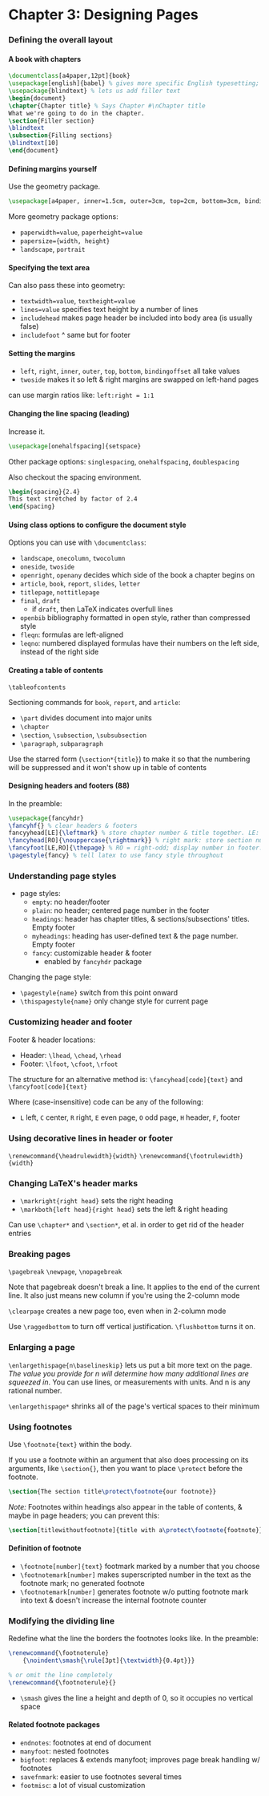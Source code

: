 # Chapter 3: Designing Pages

### Defining the overall layout

#### A book with chapters

```latex
\documentclass[a4paper,12pt]{book}
\usepackage[english]{babel} % gives more specific English typesetting; we're using it to load blindtext in English
\usepackage{blindtext} % lets us add filler text
\begin{document}
\chapter{Chapter title} % Says Chapter #\nChapter title
What we're going to do in the chapter.
\section{Filler section}
\blindtext
\subsection{Filling sections}
\blindtext[10]
\end{document}
```


#### Defining margins yourself

Use the geometry package.

```latex
\usepackage[a4paper, inner=1.5cm, outer=3cm, top=2cm, bottom=3cm, bindingoffset=1cm]{geometry}
```

More geometry package options:

* `paperwidth=value`, `paperheight=value`
* `papersize={width, height}`
* `landscape`, `portrait`


#### Specifying the text area

Can also pass these into geometry:

* `textwidth=value`, `textheight=value`
* `lines=value` specifies text height by a number of lines
* `includehead` makes page header be included into body area (is usually false)
* `includefoot` ^ same but for footer


#### Setting the margins

* `left`, `right`, `inner`, `outer`, `top`, `bottom`, `bindingoffset` all take values
* `twoside` makes it so left & right margins are swapped on left-hand pages

can use margin ratios like: `left:right = 1:1`


#### Changing the line spacing (leading)

Increase it.
```latex
\usepackage[onehalfspacing]{setspace}
```

Other package options: `singlespacing`, `onehalfspacing`, `doublespacing`

Also checkout the spacing environment.

```latex
\begin{spacing}{2.4}
This text stretched by factor of 2.4
\end{spacing}
```


#### Using class options to configure the document style

Options you can use with `\documentclass`:

* `landscape`, `onecolumn`, `twocolumn`
* `oneside`, `twoside`
* `openright`, `openany` decides which side of the book a chapter begins on
* `article`, `book`, `report`, `slides`, `letter`
* `titlepage`, `nottitlepage`
* `final`, `draft`
    - if `draft`, then LaTeX indicates overfull lines
* `openbib` bibliography formatted in open style, rather than compressed style
* `fleqn`: formulas are left-aligned
* `leqno`: numbered displayed formulas have their numbers on the left side, instead of the right side


#### Creating a table of contents

`\tableofcontents`

Sectioning commands for `book`, `report`, and `article`:

* `\part` divides document into major units
* `\chapter`
* `\section`, `\subsection`, `\subsubsection`
* `\paragraph`, `subparagraph`

Use the starred form (`\section*{title}`) to make it so that the numbering will be suppressed and it won't show up in table of contents


#### Designing headers and footers (88)

In the preamble:

```latex
\usepackage{fancyhdr}
\fancyhf{} % clear headers & footers
fancyyhead[LE]{\leftmark} % store chapter number & title together. LE: left even (refers to location of header on even-numbered pages)
\fancyhead[RO]{\nouppercase{\rightmark}} % right mark: store section number and title together
\fancyfoot[LE,RO]{\thepage} % RO = right-odd; display number in footer.
\pagestyle{fancy} % tell latex to use fancy style throughout
```


### Understanding page styles

* page styles:
    - `empty`: no header/footer
    - `plain`: no header; centered page number in the footer
    - `headings`: header has chapter titles, & sections/subsections' titles. Empty footer
    - `myheadings`: heading has user-defined text & the page number. Empty footer
    - `fancy`: customizable header & footer
        + enabled by `fancyhdr` package

Changing the page style:

* `\pagestyle{name}` switch from this point onward
* `\thispagestyle{name}` only change style for current page


### Customizing header and footer

Footer & header locations:

* Header: `\lhead`, `\chead`, `\rhead`
* Footer: `\lfoot`, `\cfoot`, `\rfoot`

The structure for an alternative method is: `\fancyhead[code]{text}` and `\fancyfoot[code]{text}`

Where (case-insensitive) code can be any of the following:

* `L` left, `C` center, `R` right, `E` even page, `O` odd page, `H` header, `F`, footer


### Using decorative lines in header or footer

`\renewcommand{\headrulewidth}{width}`
`\renewcommand{\footrulewidth}{width}`


### Changing LaTeX's header marks

* `\markright{right head}` sets the right heading
* `\markboth{left head}{right head}` sets the left & right heading

Can use `\chapter*` and `\section*`, et al. in order to get rid of the header entries


### Breaking pages

`\pagebreak`
`\newpage`, `\nopagebreak` 

Note that pagebreak doesn't break a line. It applies to the end of the current line. It also just means new column if you're using the 2-column mode

`\clearpage` creates a new page too, even when in 2-column mode

Use `\raggedbottom` to turn off vertical justification. `\flushbottom` turns it on.


### Enlarging a page

`\enlargethispage{n\baselineskip}` lets us put a bit more text on the page. _The value you provide for n will determine how many additional lines are squeezed in_. You can use lines, or measurements with units. And n is any rational number.

`\enlargethispage*` shrinks all of the page's vertical spaces to their minimum


### Using footnotes

Use `\footnote{text}` within the body.

If you use a footnote within an argument that also does processing on its arguments, like `\section{}`, then you want to place `\protect` before the footnote.

```latex
\section{The section title\protect\footnote{our footnote}}
```

_Note:_ Footnotes within headings also appear in the table of contents, & maybe in page headers; you can prevent this:

```latex
\section[titlewithoutfootnote]{title with a\protect\footnote{footnote}}
```


#### Definition of footnote

* `\footnote[number]{text}` footmark marked by a number that you choose
* `\footnotemark[number]` makes superscripted number in the text as the footnote mark; no generated footnote
* `\footnotemark[number]`  generates footnote w/o putting footnote mark into text & doesn't increase the internal footnote counter


### Modifying the dividing line

Redefine what the line the borders the footnotes looks like. In the preamble:

```latex
\renewcommand{\footnoterule}
    {\noindent\smash{\rule[3pt]{\textwidth}{0.4pt}}}

% or omit the line completely
\renewcommand{\footnoterule}{}
```

* `\smash` gives the line a height and depth of 0, so it occupies no vertical space


#### Related footnote packages

* `endnotes`: footnotes at end of document
* `manyfoot`: nested footnotes
* `bigfoot`: replaces & extends manyfoot; improves page break handling w/ footnotes
* `savefnmark`: easier to use footnotes several times
* `footmisc`: a lot of visual customization
